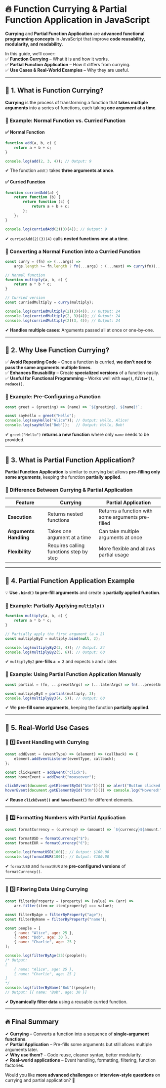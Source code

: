 # 🔥 **Function Currying & Partial Function Application in JavaScript**  

**Currying** and **Partial Function Application** are **advanced functional programming concepts** in JavaScript that improve **code reusability, modularity, and readability**.  

In this guide, we’ll cover:  
✅ **Function Currying** – What it is and how it works.  
✅ **Partial Function Application** – How it differs from currying.  
✅ **Use Cases & Real-World Examples** – Why they are useful.  

---

## 🔷 **1. What is Function Currying?**
**Currying** is the process of transforming a function that **takes multiple arguments** into a series of functions, each taking **one argument at a time**.  

### 🔹 **Example: Normal Function vs. Curried Function**
#### ✅ **Normal Function**
```js
function add(a, b, c) {
    return a + b + c;
}

console.log(add(2, 3, 4)); // Output: 9
```
✔ The function `add()` takes **three arguments at once**.  

#### ✅ **Curried Function**
```js
function curriedAdd(a) {
    return function (b) {
        return function (c) {
            return a + b + c;
        };
    };
}

console.log(curriedAdd(2)(3)(4)); // Output: 9
```
✔ `curriedAdd(2)(3)(4)` calls **nested functions one at a time**.  

### 🔹 **Converting a Normal Function into a Curried Function**
```js
const curry = (fn) => (...args) =>
    args.length >= fn.length ? fn(...args) : (...next) => curry(fn)(...args, ...next);

// Normal function
function multiply(a, b, c) {
    return a * b * c;
}

// Curried version
const curriedMultiply = curry(multiply);

console.log(curriedMultiply(2)(3)(4)); // Output: 24
console.log(curriedMultiply(2, 3)(4)); // Output: 24
console.log(curriedMultiply(2)(3, 4)); // Output: 24
```
✔ **Handles multiple cases**: Arguments passed all at once or one-by-one.  

---

## 🔷 **2. Why Use Function Currying?**
✅ **Avoid Repeating Code** – Once a function is curried, **we don’t need to pass the same arguments multiple times**.  
✅ **Enhances Reusability** – Create **specialized versions** of a function easily.  
✅ **Useful for Functional Programming** – Works well with **`map()`, `filter()`, `reduce()`**.  

### 🔹 **Example: Pre-Configuring a Function**
```js
const greet = (greeting) => (name) => `${greeting}, ${name}!`;

const sayHello = greet("Hello");
console.log(sayHello("Alice")); // Output: Hello, Alice!
console.log(sayHello("Bob"));   // Output: Hello, Bob!
```
✔ `greet("Hello")` **returns a new function** where only `name` needs to be provided.  

---

## 🔷 **3. What is Partial Function Application?**
**Partial Function Application** is similar to currying but allows **pre-filling only some arguments**, keeping the function **partially applied**.  

### 🔹 **Difference Between Currying & Partial Application**
| Feature  | Currying | Partial Application |
|----------|---------|---------------------|
| **Execution** | Returns nested functions | Returns a function with some arguments pre-filled |
| **Arguments Handling** | Takes one argument at a time | Can take multiple arguments at once |
| **Flexibility** | Requires calling functions step by step | More flexible and allows partial usage |

---

## 🔷 **4. Partial Function Application Example**
💡 **Use `.bind()` to pre-fill arguments** and create a **partially applied function**.  

### 🔹 **Example: Partially Applying `multiply()`**
```js
function multiply(a, b, c) {
    return a * b * c;
}

// Partially apply the first argument (a = 2)
const multiplyBy2 = multiply.bind(null, 2);

console.log(multiplyBy2(3, 4)); // Output: 24
console.log(multiplyBy2(5, 6)); // Output: 60
```
✔ `multiplyBy2` **pre-fills `a = 2`** and expects `b` and `c` later.  

### 🔹 **Example: Using Partial Function Application Manually**
```js
const partial = (fn, ...presetArgs) => (...laterArgs) => fn(...presetArgs, ...laterArgs);

const multiplyBy3 = partial(multiply, 3);
console.log(multiplyBy3(4, 5)); // Output: 60
```
✔ We **pre-fill some arguments**, keeping the function **partially applied**.  

---

## 🔷 **5. Real-World Use Cases**
### 🔹 **1️⃣ Event Handling with Currying**
```js
const addEvent = (eventType) => (element) => (callback) => {
    element.addEventListener(eventType, callback);
};

const clickEvent = addEvent("click");
const hoverEvent = addEvent("mouseover");

clickEvent(document.getElementById("btn"))(() => alert("Button clicked!"));
hoverEvent(document.getElementById("btn"))(() => console.log("Hovered!"));
```
✔ **Reuse `clickEvent()` and `hoverEvent()`** for different elements.  

---

### 🔹 **2️⃣ Formatting Numbers with Partial Application**
```js
const formatCurrency = (currency) => (amount) => `${currency}${amount.toFixed(2)}`;

const formatUSD = formatCurrency("$");
const formatEUR = formatCurrency("€");

console.log(formatUSD(100)); // Output: $100.00
console.log(formatEUR(100)); // Output: €100.00
```
✔ `formatUSD` and `formatEUR` are **pre-configured versions** of `formatCurrency()`.  

---

### 🔹 **3️⃣ Filtering Data Using Currying**
```js
const filterByProperty = (property) => (value) => (arr) =>
    arr.filter(item => item[property] === value);

const filterByAge = filterByProperty("age");
const filterByName = filterByProperty("name");

const people = [
    { name: "Alice", age: 25 },
    { name: "Bob", age: 30 },
    { name: "Charlie", age: 25 }
];

console.log(filterByAge(25)(people)); 
/* Output:
[
    { name: "Alice", age: 25 },
    { name: "Charlie", age: 25 }
]
*/
console.log(filterByName("Bob")(people)); 
// Output: [{ name: "Bob", age: 30 }]
```
✔ **Dynamically filter data** using a reusable curried function.  

---

## 🔥 **Final Summary**
✔ **Currying** – Converts a function into a sequence of **single-argument functions**.  
✔ **Partial Application** – Pre-fills some arguments but still allows multiple arguments later.  
✔ **Why use them?** – Code reuse, cleaner syntax, better modularity.  
✔ **Real-world applications** – Event handling, formatting, filtering, function factories.  

Would you like **more advanced challenges** or **interview-style questions** on currying and partial application? 🚀